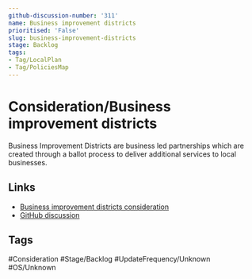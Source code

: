 ```yaml
---
github-discussion-number: '311'
name: Business improvement districts
prioritised: 'False'
slug: business-improvement-districts
stage: Backlog
tags:
- Tag/LocalPlan
- Tag/PoliciesMap
---
```


# Consideration/Business improvement districts

Business Improvement Districts are business led partnerships which are created through a ballot process to deliver additional services to local businesses.

## Links

* [Business improvement districts consideration](https://design.planning.data.gov.uk/planning-consideration/business-improvement-districts)
* [GitHub discussion](https://github.com/digital-land/data-standards-backlog/discussions/311)

## Tags

#Consideration #Stage/Backlog #UpdateFrequency/Unknown #OS/Unknown